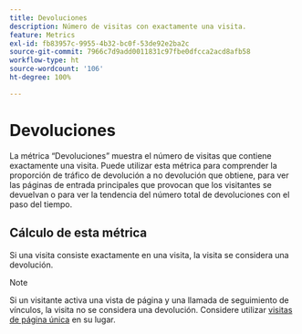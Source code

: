 ```yaml
---
title: Devoluciones
description: Número de visitas con exactamente una visita.
feature: Metrics
exl-id: fb83957c-9955-4b32-bc0f-53de92e2ba2c
source-git-commit: 7966c7d9add0011831c97fbe0dfcca2acd8afb58
workflow-type: ht
source-wordcount: '106'
ht-degree: 100%

---
```


# Devoluciones

La métrica “Devoluciones” muestra el número de visitas que contiene exactamente una visita. Puede utilizar esta métrica para comprender la proporción de tráfico de devolución a no devolución que obtiene, para ver las páginas de entrada principales que provocan que los visitantes se devuelvan o para ver la tendencia del número total de devoluciones con el paso del tiempo.

## Cálculo de esta métrica

Si una visita consiste exactamente en una visita, la visita se considera una devolución.

>[!NOTE]
>
>Si un visitante activa una vista de página y una llamada de seguimiento de vínculos, la visita no se considera una devolución. Considere utilizar [visitas de página única](single-page-visits.md) en su lugar.
